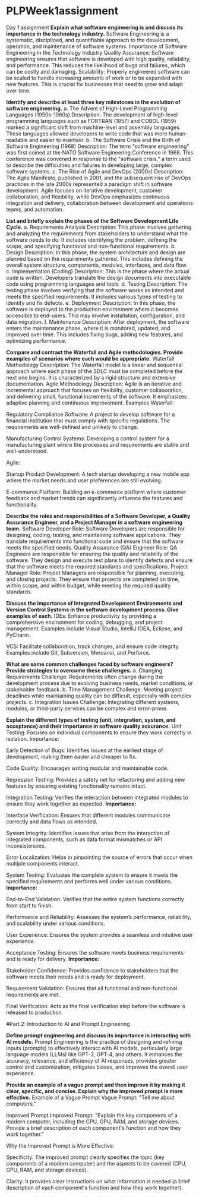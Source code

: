 # PLPWeek1assignment
Day 1 assignment
**Explain what software engineering is and discuss its importance in the technology industry.**
Software Engineering is a systematic, disciplined, and quantifiable approach to the development, operation, and maintenance of software systems.
Importance of Software Engineering in the Technology Industry
Quality Assurance: Software engineering ensures that software is developed with high quality, reliability, and performance. This reduces the likelihood of bugs and failures, which can be costly and damaging.
Scalability: Properly engineered software can be scaled to handle increasing amounts of work or to be expanded with new features. This is crucial for businesses that need to grow and adapt over time.

**Identify and describe at least three key milestones in the evolution of software engineering.**
a. The Advent of High-Level Programming Languages (1950s-1960s)
Description: The development of high-level programming languages such as FORTRAN (1957) and COBOL (1959) marked a significant shift from machine-level and assembly languages. These languages allowed developers to write code that was more human-readable and easier to maintain.
b. The Software Crisis and the Birth of Software Engineering (1968)
Description: The term "software engineering" was first coined at the NATO Software Engineering Conference in 1968. This conference was convened in response to the "software crisis," a term used to describe the difficulties and failures in developing large, complex software systems.
c. The Rise of Agile and DevOps (2000s)
Description: The Agile Manifesto, published in 2001, and the subsequent rise of DevOps practices in the late 2000s represented a paradigm shift in software development. Agile focuses on iterative development, customer collaboration, and flexibility, while DevOps emphasizes continuous integration and delivery, collaboration between development and operations teams, and automation.

**List and briefly explain the phases of the Software Development Life Cycle.**
a. Requirements Analysis
Description: This phase involves gathering and analyzing the requirements from stakeholders to understand what the software needs to do. It includes identifying the problem, defining the scope, and specifying functional and non-functional requirements.
b. Design
Description: In this phase, the system architecture and design are planned based on the requirements gathered. This includes defining the overall system structure, components, modules, interfaces, and data flow.
c. Implementation (Coding)
Description: This is the phase where the actual code is written. Developers translate the design documents into executable code using programming languages and tools.
d. Testing
Description: The testing phase involves verifying that the software works as intended and meets the specified requirements. It includes various types of testing to identify and fix defects.
e. Deployment
Description: In this phase, the software is deployed to the production environment where it becomes accessible to end-users. This may involve installation, configuration, and data migration.
f. Maintenance
Description: After deployment, the software enters the maintenance phase, where it is monitored, updated, and improved over time. This includes fixing bugs, adding new features, and optimizing performance.

**Compare and contrast the Waterfall and Agile methodologies. Provide examples of scenarios where each would be appropriate.**
Waterfall Methodology
Description: The Waterfall model is a linear and sequential approach where each phase of the SDLC must be completed before the next one begins. It is characterized by a rigid structure and extensive documentation.
Agile Methodology
Description: Agile is an iterative and incremental approach that focuses on flexibility, customer collaboration, and delivering small, functional increments of the software. It emphasizes adaptive planning and continuous improvement.
Examples
Waterfall:

Regulatory Compliance Software: A project to develop software for a financial institution that must comply with specific regulations. The requirements are well-defined and unlikely to change.

Manufacturing Control Systems: Developing a control system for a manufacturing plant where the processes and requirements are stable and well-understood.

Agile:

Startup Product Development: A tech startup developing a new mobile app where the market needs and user preferences are still evolving.

E-commerce Platform: Building an e-commerce platform where customer feedback and market trends can significantly influence the features and functionality.

**Describe the roles and responsibilities of a Software Developer, a Quality Assurance Engineer, and a Project Manager in a software engineering team.**
Software Developer
Role: Software Developers are responsible for designing, coding, testing, and maintaining software applications. They translate requirements into functional code and ensure that the software meets the specified needs.
Quality Assurance (QA) Engineer
Role: QA Engineers are responsible for ensuring the quality and reliability of the software. They design and execute test plans to identify defects and ensure that the software meets the required standards and specifications.
Project Manager
Role: Project Managers are responsible for planning, executing, and closing projects. They ensure that projects are completed on time, within scope, and within budget, while meeting the required quality standards.

**Discuss the importance of Integrated Development Environments  and Version Control Systems  in the software development process. Give examples of each.**
IDEs: Enhance productivity by providing a comprehensive environment for coding, debugging, and project management. Examples include Visual Studio, IntelliJ IDEA, Eclipse, and PyCharm.

VCS: Facilitate collaboration, track changes, and ensure code integrity. Examples include Git, Subversion, Mercurial, and Perforce.

**What are some common challenges faced by software engineers? Provide strategies to overcome these challenges.**
a. Changing Requirements
Challenge: Requirements often change during the development process due to evolving business needs, market conditions, or stakeholder feedback.
b. Time Management
Challenge: Meeting project deadlines while maintaining quality can be difficult, especially with complex projects.
c. Integration Issues
Challenge: Integrating different systems, modules, or third-party services can be complex and error-prone.

**Explain the different types of testing (unit, integration, system, and acceptance) and their importance in software quality assurance.**
Unit Testing: Focuses on individual components to ensure they work correctly in isolation.
Importance:

Early Detection of Bugs: Identifies issues at the earliest stage of development, making them easier and cheaper to fix.

Code Quality: Encourages writing modular and maintainable code.

Regression Testing: Provides a safety net for refactoring and adding new features by ensuring existing functionality remains intact.

Integration Testing: Verifies the interaction between integrated modules to ensure they work together as expected.
**Importance:**

Interface Verification: Ensures that different modules communicate correctly and data flows as intended.

System Integrity: Identifies issues that arise from the interaction of integrated components, such as data format mismatches or API inconsistencies.

Error Localization: Helps in pinpointing the source of errors that occur when multiple components interact.

System Testing: Evaluates the complete system to ensure it meets the specified requirements and performs well under various conditions.
**Importance:**

End-to-End Validation: Verifies that the entire system functions correctly from start to finish.

Performance and Reliability: Assesses the system’s performance, reliability, and scalability under various conditions.

User Experience: Ensures the system provides a seamless and intuitive user experience.

Acceptance Testing: Ensures the software meets business requirements and is ready for delivery.
**Importance:**

Stakeholder Confidence: Provides confidence to stakeholders that the software meets their needs and is ready for deployment.

Requirement Validation: Ensures that all functional and non-functional requirements are met.

Final Verification: Acts as the final verification step before the software is released to production.

#Part 2: Introduction to AI and Prompt Engineering

**Define prompt engineering and discuss its importance in interacting with AI models.**
Prompt Engineering is the practice of designing and refining inputs (prompts) to effectively interact with AI models, particularly large language models (LLMs) like GPT-3, GPT-4, and others.
 It enhances the accuracy, relevance, and efficiency of AI responses, provides greater control and customization, mitigates biases, and improves the overall user experience. 

**Provide an example of a vague prompt and then improve it by making it clear, specific, and concise. Explain why the improved prompt is more effective.**
Example of a Vague Prompt
Vague Prompt: "Tell me about computers."

Improved Prompt
Improved Prompt: "Explain the key components of a modern computer, including the CPU, GPU, RAM, and storage devices. Provide a brief description of each component's function and how they work together."

Why the Improved Prompt is More Effective:

Specificity: The improved prompt clearly specifies the topic (key components of a modern computer) and the aspects to be covered (CPU, GPU, RAM, and storage devices).

Clarity: It provides clear instructions on what information is needed (a brief description of each component's function and how they work together).
